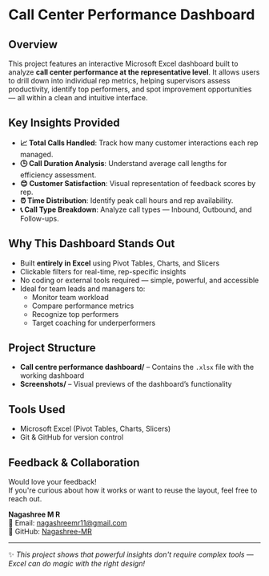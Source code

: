 # Call Center Performance Dashboard

## Overview

This project features an interactive Microsoft Excel dashboard built to analyze **call center performance at the representative level**. It allows users to drill down into individual rep metrics, helping supervisors assess productivity, identify top performers, and spot improvement opportunities — all within a clean and intuitive interface.

## Key Insights Provided

- **📈 Total Calls Handled**: Track how many customer interactions each rep managed.
- **🕒 Call Duration Analysis**: Understand average call lengths for efficiency assessment.
- **😊 Customer Satisfaction**: Visual representation of feedback scores by rep.
- **⏰ Time Distribution**: Identify peak call hours and rep availability.
- **📞 Call Type Breakdown**: Analyze call types — Inbound, Outbound, and Follow-ups.

## Why This Dashboard Stands Out

- Built **entirely in Excel** using Pivot Tables, Charts, and Slicers
- Clickable filters for real-time, rep-specific insights
- No coding or external tools required — simple, powerful, and accessible
- Ideal for team leads and managers to:
  - Monitor team workload
  - Compare performance metrics
  - Recognize top performers
  - Target coaching for underperformers

## Project Structure

- **Call centre performance dashboard/** – Contains the `.xlsx` file with the working dashboard
- **Screenshots/** – Visual previews of the dashboard’s functionality

## Tools Used

- Microsoft Excel (Pivot Tables, Charts, Slicers)
- Git & GitHub for version control

## Feedback & Collaboration

Would love your feedback!  
If you're curious about how it works or want to reuse the layout, feel free to reach out.

**Nagashree M R**  
📧 Email: nagashreemr11@gmail.com  
🔗 GitHub: [Nagashree-MR](https://github.com/Nagashree-MR)

---

✨ *This project shows that powerful insights don't require complex tools — Excel can do magic with the right design!*  
